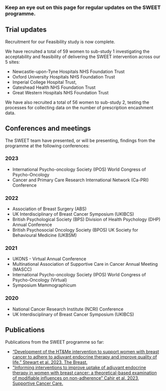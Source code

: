 ### Keep an eye out on this page for regular updates on the SWEET programme.

## Trial updates

Recruitment for our Feasibility study is now complete.

We have recruited a total of 59 women to sub-study 1 investigating the acceptability and feasibility of delivering the SWEET intervention across our 5 sites:

- Newcastle-upon-Tyne Hospitals NHS Foundation Trust
- Oxford University Hospitals NHS Foundation Trust
- Imperial College Hospital Trust,
- Gateshead Health NHS Foundation Trust
- Great Western Hospitals NHS Foundation Trust

We have also recruited a total of 56 women to sub-study 2, testing the processes for collecting data on the number of prescription encashment data.

## Conferences and meetings

The SWEET team have presented, or will be presenting, findings from the programme at the following conferences:

### 2023

- International Psycho-oncology Society (IPOS) World Congress of Psycho-Oncology
- Cancer and Primary Care Research International Network (Ca-PRI) Conference

### 2022

- Association of Breast Surgery (ABS)
- UK Interdisciplinary of Breast Cancer Symposium (UKIBCS)
- British Psychological Society (BPS) Division of Health Psychology (DHP) Annual Conference
- British Psychosocial Oncology Society (BPOS) UK Society for Behavioural Medicine (UKBSM)

### 2021

- UKONS - Virtual Annual Conference
- Multinational Association of Supportive Care in Cancer Annual Meeting (MASCC)
- International Psycho-oncology Society (IPOS) World Congress of Psycho-Oncology (Virtual)
- Symposium Mammographicum

### 2020

- National Cancer Research Institute (NCRI) Conference
- UK Interdisciplinary of Breast Cancer Symposium (UKIBCS)

## Publications

Publications from the SWEET programme so far:

- [“Development of the HT&Me intervention to support women with breast cancer to adhere to adjuvant endocrine therapy and improve quality of life.” Stewart et al. 2023. The Breast.](https://www.sciencedirect.com/science/article/pii/S0960977623005039)
- ["Informing interventions to improve uptake of adjuvant endocrine therapy in women with breast cancer: a theoretical-based examination of modifiable influences on non-adherence” Cahir et al. 2023, Supportive Cancer Care.](https://pubmed.ncbi.nlm.nih.gov/36869943/)
